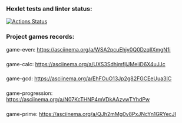 ### Hexlet tests and linter status:
[![Actions Status](https://github.com/Aleberez/frontend-project-44/actions/workflows/hexlet-check.yml/badge.svg)](https://github.com/Aleberez/frontend-project-44/actions)
### Project games records:
game-even: https://asciinema.org/a/WSA2pcuEhjv0Q0DzqllXmgN1i
###
game-calc: https://asciinema.org/a/UXS3SdhjmfjlJMeiiD6X4uJJc
###
game-gcd: https://asciinema.org/a/EhFOuO13Jp2g82FGCEeUua3IC
###
game-progression: https://asciinema.org/a/N07KcTHNP4mVDkAAzvwTYhdPw
###
game-prime: https://asciinema.org/a/QJh2mMg0v8PxJNcYn1GRYecJI
